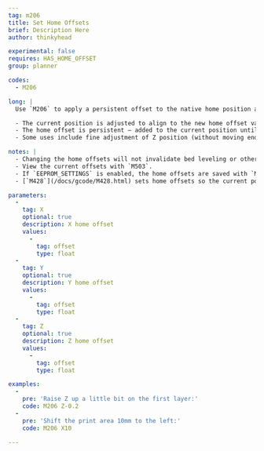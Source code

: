 ```yaml
---
tag: m206
title: Set Home Offsets
brief: Description Here
author: thinkyhead

experimental: false
requires: HAS_HOME_OFFSET
group: planner

codes:
  - M206

long: |
  Use `M206` to apply a persistent offset to the native home position and coordinate space. This effectively shifts the coordinate space in the negative direction. See examples below.

  - The current position is adjusted to align to the new home offset values.
  - The home offset is persistent — added to the current position until changed.
  - Some uses include fine adjustment of Z position (without moving endstops) and shifting the coordinate space to print on a different part of the bed.

notes: |
  - Changing the home offsets will not invalidate bed leveling or other saved data.
  - View the current offsets with `M503`.
  - If `EEPROM_SETTINGS` is enabled, the home offsets are saved with `M500`, loaded with `M501`, and reset with `M502`.
  - [`M428`](/docs/gcode/M428.html) sets home offsets so the current position aligns to the native home position.

parameters:
  -
    tag: X
    optional: true
    description: X home offset
    values:
      -
        tag: offset
        type: float
  -
    tag: Y
    optional: true
    description: Y home offset
    values:
      -
        tag: offset
        type: float
  -
    tag: Z
    optional: true
    description: Z home offset
    values:
      -
        tag: offset
        type: float

examples:
  -
    pre: 'Raise Z up a little bit on the first layer:'
    code: M206 Z-0.2
  -
    pre: 'Shift the print area 10mm to the left:'
    code: M206 X10

---
```

